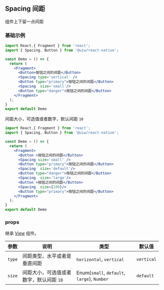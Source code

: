 Spacing 间距
---
组件上下留一点间距
### 基础示例

```jsx  mdx:preview
import React,{ Fragment } from 'react';
import { Spacing, Button } from '@uiw/react-native';

const Demo = () => {
  return (
    <Fragment>
      <Button>按钮之间的间距</Button>
      <Spacing type='vertical' />
      <Button type="primary">按钮之间的间距</Button>
      <Spacing  size='small'/>
      <Button type="danger">按钮之间的间距</Button>
    </Fragment>
  );
}
export default Demo

```

间距大小，可选值或者数字，默认间距 `10`

```jsx  mdx:preview
import React,{ Fragment } from 'react';
import { Spacing, Button } from '@uiw/react-native';

const Demo = () => {
  return (
    <Fragment>
      <Button >按钮之间的间距</Button>
      <Spacing size='small' />
      <Button type="primary">按钮之间的间距</Button>
      <Spacing  size='default'/>
      <Button type="danger">按钮之间的间距</Button>
      <Spacing  size='large'/>
      <Button >按钮之间的间距</Button>
      <Spacing  size={100}/>
      <Button type="primary">按钮之间的间距</Button>
    </Fragment>
  );
}
export default Demo

```

### props

继承 [View](https://facebook.github.io/react-native/docs/view#props) 组件。

| 参数 | 说明 | 类型 | 默认值|
|------|------|-----|------|
| `type` | 间距类型，水平或者是垂直间距 | `horizontal`, `vertical` | `vertical` |
| `size` | 间距大小，可选值或者数字，默认间距 `10` | Enum{`small`, `default`, `large`}, `Number` | `default` |